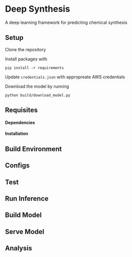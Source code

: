# Deep Synthesis
A deep learning framework for predicting chemical synthesis

## Setup

Clone the repository

Install packages with

`pip install -r requirements`

Update `credentials.json` with appropreate AWS credentials

Download the model by running

`python build/download_model.py`

## Requisites

#### Dependencies

#### Installation

## Build Environment

## Configs

## Test

## Run Inference

## Build Model

## Serve Model

## Analysis
